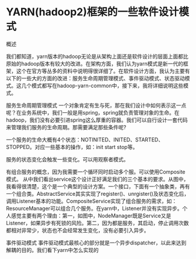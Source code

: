 # YARN(hadoop2)框架的一些软件设计模式

概述

我们都知道，yarn版本的hadoop无论是从架构上面还是软件设计的层面上面都比原始的hadoop版本有较大的改进。在架构方面，我们认为yarn模式是新一代的框架，这个在官方等丛多的资料中说明得很详细了。在软件设计方面，我认为主要有以下的一些大的方面的改进：服务生命周期管理模式、事件驱动模式、状态驱动模式。这几个模式都写在hadoop-yarn-common中，接下来，我将详细说明这些模式。

服务生命周期管理模式
一个对象肯定有生与死，那在我们设计中如何表示这一点呢？在业务系统中，我们一般是用spring，spring就负责管理对象的生命。在hadoop，我们没有必要引进spring这么厚重的容器。我们可以自行设计一套代码来管理我们服务的生命周期。那需要满足那些条件呢?

一个服务的生命大概有4个状态：NOTINITED、INITED、STARTED、STOPPED。对应一些基本的操作，如：init start stop等。

服务的状态变化会触发一些变化。可以用观察者模式。

有组合服务的概念，因为我需要一个循环同时启动多个服。可以使用Composite模式。
从中我们看出service这个设计正好满足我们的三个基本的要求。从图中，我看得很清楚，这个是一个典型的设计方案。一个接口，下面有一个抽象类，再有一个组合类。AbstractService其实实现了register()、unrgister()及状态变化后，调用Listener基本的功能。CompositeService实现了组合服务的需求，如：ResourceManager可以组合几个服务。在yarn中，Listener并没有实现异步。个人感觉主要有两个理由：第一，如图中，NodeManager既是Service又是Listener，如果异步有死锁的风险。第二，因为都是服务，其启动，停止调用次数都相对非常少，状态也不会经常发生变化，没有必要引入异步。

事件驱动模式
事件驱动模式最核心的部分就是一个异步dispatcher，以此来达到解耦的目的。我们看下yarn中怎么实现的
